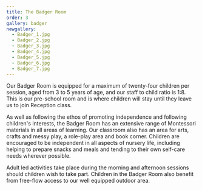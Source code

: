 ```yaml
---
title: The Badger Room
order: 3
gallery: badger
newgallery:
  - Badger_1.jpg
  - Badger_2.jpg
  - Badger_3.jpg
  - Badger_4.jpg
  - Badger_5.jpg
  - Badger_6.jpg
  - Badger_7.jpg
---
```


Our Badger Room is equipped for a maximum of twenty-four children per session, aged from 3 to 5 years of age, and our staff to child ratio is 1:8. This is our pre-school room and is where children will stay until they leave us to join Reception class.

As well as following the ethos of promoting independence and following children's interests, the Badger Room has an extensive range of Montessori materials in all areas of learning. Our classroom also has an area for arts, crafts and messy play, a role-play area and book corner. Children are encouraged to be independent in all aspects of nursery life, including helping to prepare snacks and meals and tending to their own self-care needs wherever possible. 


Adult led activities take place during the morning and afternoon sessions should children wish to take part. Children in the Badger Room also benefit from free-flow access to our well equipped outdoor area.